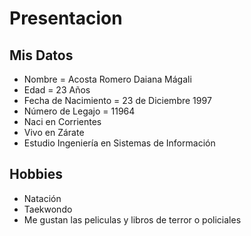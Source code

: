 # Presentacion

## Mis Datos 

- Nombre = Acosta Romero Daiana Mágali
- Edad = 23 Años
- Fecha de Nacimiento = 23 de Diciembre 1997
- Número de Legajo = 11964
- Naci en Corrientes
- Vivo en Zárate
- Estudio Ingeniería en Sistemas de Información

## Hobbies

- Natación 
- Taekwondo
- Me gustan las peliculas y libros de terror o policiales 

